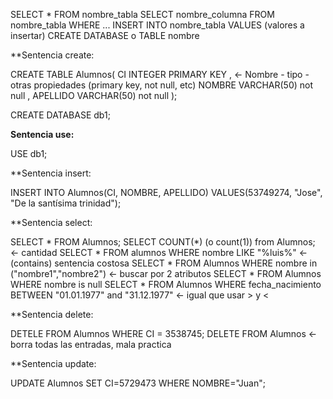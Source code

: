 SELECT * FROM nombre_tabla
SELECT nombre_columna FROM nombre_tabla WHERE ...
INSERT INTO nombre_tabla VALUES (valores a insertar)
CREATE DATABASE o TABLE nombre

**Sentencia create:

CREATE TABLE Alumnos(
    CI INTEGER PRIMARY KEY , <- Nombre - tipo - otras propiedades (primary key, not null, etc)
    NOMBRE VARCHAR(50) not null ,
    APELLIDO VARCHAR(50) not null
);

CREATE DATABASE db1;

**Sentencia use:**

USE db1;

**Sentencia insert:

INSERT INTO Alumnos(CI, NOMBRE, APELLIDO)  VALUES(53749274, "Jose", "De la santísima trinidad");

**Sentencia select: 

SELECT * FROM Alumnos;
SELECT COUNT(*) (o count(1)) from Alumnos; <- cantidad
SELECT * FROM alumnos WHERE nombre LIKE "%luis%"  <- (contains) sentencia costosa
SELECT * FROM Alumnos WHERE nombre in ("nombre1","nombre2") <- buscar por 2 atributos
SELECT * FROM Alumnos WHERE nombre is null
SELECT * FROM Alumnos WHERE fecha_nacimiento BETWEEN "01.01.1977" and "31.12.1977" <- igual que usar > y <

**Sentencia delete:

DETELE FROM Alumnos WHERE CI = 3538745;
DELETE FROM Alumnos <- borra todas las entradas, mala practica


**Sentencia update:

UPDATE Alumnos SET CI=5729473 WHERE NOMBRE="Juan";